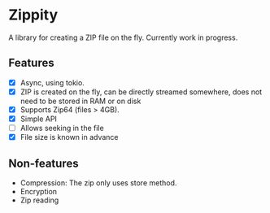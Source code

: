 # Zippity

A library for creating a ZIP file on the fly. Currently work in progress.

## Features

- [x] Async, using tokio.
- [x] ZIP is created on the fly, can be directly streamed somewhere, does not need to be stored in RAM or on disk
- [x] Supports Zip64 (files > 4GB).
- [x] Simple API
- [ ] Allows seeking in the file
- [x] File size is known in advance

## Non-features
- Compression: The zip only uses store method.
- Encryption
- Zip reading
